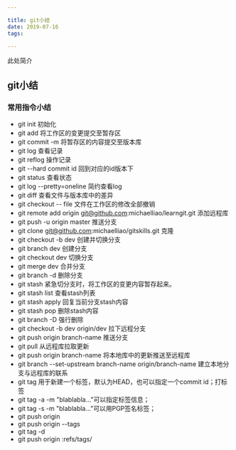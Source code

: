 ```yaml
---

title: git小结
date: 2019-07-16
tags:

---
```


此处简介

<!--more-->


## git小结
### 常用指令小结
+ git init 初始化
+ git add 将工作区的变更提交至暂存区
+ git commit -m 将暂存区的内容提交至版本库
+ git log 查看记录
+ git reflog 操作记录
+ git --hard commit id 回到对应的id版本下
+ git status 查看状态
+ git log --pretty=oneline 简约查看log
+ git diff 查看文件与版本库中的差异
+ git checkout -- file 文件在工作区的修改全部撤销
+ git remote add origin git@github.com:michaelliao/learngit.git 添加远程库
+ git push -u origin master 推送分支
+ git clone git@github.com:michaelliao/gitskills.git 克隆
+ git checkout -b dev 创建并切换分支
+ git branch dev 创建分支
+ git checkout dev  切换分支
+ git merge dev 合并分支
+ git branch -d  删除分支
+ git stash 紧急切分支时，将工作区的变更内容暂存起来。
+ git stash list 查看stash列表
+ git stash apply 回复当前分支stash内容
+ git stash pop 删除stash内容
+ git branch -D 强行删除
+ git checkout -b dev origin/dev 拉下远程分支
+ git push origin branch-name 推送分支
+ git pull 从远程库拉取更新
+ git push origin branch-name 将本地库中的更新推送至远程库
+ git branch --set-upstream branch-name origin/branch-name 建立本地分支与远程库的联系
+ git tag <name>用于新建一个标签，默认为HEAD，也可以指定一个commit id；打标签
+ git tag -a <tagname> -m "blablabla..."可以指定标签信息；
+ git tag -s <tagname> -m "blablabla..."可以用PGP签名标签；
+ git push origin <tagname>
+ git push origin --tags
+ git tag -d <tagname>
+ git push origin :refs/tags/<tagname>